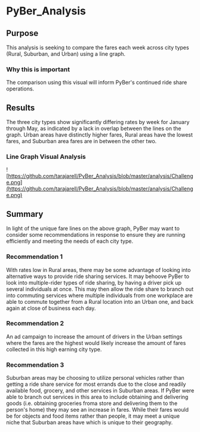 # PyBer_Analysis

## Purpose

This analysis is seeking to compare the fares each week across city types (Rural, Suburban, and Urban) using a line graph. 
### Why this is important
The comparison using this visual will inform PyBer's continued ride share operations.

## Results

The three city types show significantly differing rates by week for January through May, as indicated by a lack in overlap between the lines on the graph. Urban areas have distinctly higher fares, Rural areas have the lowest fares, and Suburban area fares are in between the other two.

### Line Graph Visual Analysis

![https://github.com/tarajarell/PyBer_Analysis/blob/master/analysis/Challenge.png](https://github.com/tarajarell/PyBer_Analysis/blob/master/analysis/Challenge.png)

## Summary

In light of the unique fare lines on the above graph, PyBer may want to consider some recommendations in response to ensure they are running efficiently and meeting the needs of each city type.

### Recommendation 1

With rates low in Rural areas, there may be some advantage of looking into alternative ways to provide ride sharing services. It may behoove PyBer to look into multiple-rider types of ride sharing, by having a driver pick up several individuals at once. This may then allow the ride share to branch out into commuting services where multiple individuals from one workplace are able to commute together from a Rural location into an Urban one, and back again at close of business each day.

### Recommendation 2

An ad campaign to increase the amount of drivers in the Urban settings where the fares are the highest would likely increase the amount of fares collected in this high earning city type. 

### Recommendation 3

Suburban areas may be choosing to utilize personal vehicles rather than getting a ride share service for most errands due to the close and readily available food, grocery, and other services in Suburban areas. If PyBer were able to branch out services in this area to include obtaining and delivering goods (i.e. obtaining groceries froma store and delivering them to the person's home) they may see an increase in fares. While their fares would be for objects and food items rather than people, it may meet a unique niche that Suburban areas have which is unique to their geography.
